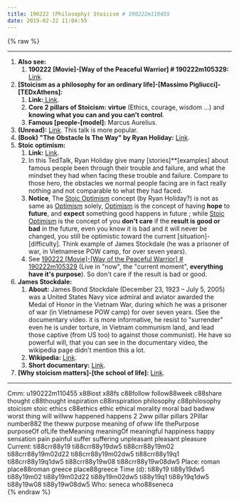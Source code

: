 ```yaml
---
title: 190222 (Philosophy) Stoicism # 190222m110455
date: 2019-02-22 11:04:55
---
```


{% raw %}

<!-- more -->
<hr>

<ol>
  <li><strong>Also see:</strong>
    <ol>
      <li><strong>190222 [Movie]-[Way of the Peaceful Warrior] # 190222m105329:</strong> <a href="/treegbBlog/19/02/22/190222m105329/">Link</a>.</li>
    </ol>
  </li>
  <li><strong>[Stoicism as a philosophy for an ordinary life]-[Massimo Pigliucci]-[TEDxAthens]:</strong>
    <ol>
      <li><strong>Link:</strong><a href="https://youtu.be/Yhn1Fe8cT0Q"> Link</a>.</li>
      <li><strong>Core 2 pillars of Stoicism:</strong> <strong>virtue</strong> (Ethics, courage, wisdom ...) and <strong>knowing what you can and you can't control</strong>.</li>
      <li><strong>Famous [people-[model]:</strong> Marcus Aurelius.</li>
    </ol>
  </li>
  <li><strong>(Unread):</strong> <a href="https://youtu.be/5897dMWJiSM">Link</a>. This talk is more popular.</li>
  <li><strong>(Book) "The Obstacle Is The Way" by Ryan Holiday:</strong> <a href="http://theobstacleistheway.com/">Link</a>.</li>
  <li><strong>Stoic optimism:</strong>
    <ol>
      <li><strong>Link:</strong> <a href="https://youtu.be/e2Zq2VWvmW4">Link</a>.</li>
      <li>In this TedTalk, Ryan Holiday give many [stories]**[examples] about famous people been through their trouble and failure, and what the mindset they had when facing these trouble and failure. Compare to those hero, the obstacles we normal people facing are in fact really nothing and not comparable to what they had faced.</li>
      <li><strong>Notice</strong>, The <span style="text-decoration: underline;">Stoic Optimism</span> concept (by Ryan Holiday?) is not as same as <span style="text-decoration: underline;">Optimism</span> solely, <span style="text-decoration: underline;">Optimism</span> is the concept of having <strong>hope</strong> to <strong>future</strong>, and <strong>expect</strong> something good happens in future ; while <span style="text-decoration: underline;">Stoic Optimism</span> is the concept of you <strong>don't care</strong> if the <strong>result is good or bad</strong> in the future, even you know it is bad and it will never be changed, you still be optimistic toward the current [situation]-[difficulty]. Think example of James Stockdale (he was a prisoner of war, in Vietnamese POW camp, for over seven years).</li>
      <li>See <a href="/treegbBlog/19/02/22/190222m105329/">190222 [Movie]-[Way of the Peaceful Warrior] # 190222m105329</a> (Live in "now", the "current moment", <strong>everything have it's purpose</strong>). So don't care if the result is bad or good.</li>
    </ol>
  </li>
  <li><strong>James Stockdale:</strong>
    <ol>
      <li><strong>About:</strong> James Bond Stockdale (December 23, 1923 – July 5, 2005) was a United States Navy vice admiral and aviator awarded the Medal of Honor in the Vietnam War, during which he was a prisoner of war (in Vietnamese POW camp) for over seven years.  (See the documentary video. it is more informative, he resist to "surrender" even he is under torture, in Vietnam communism land, and lead those captive (from US too) to against those communist). He have so powerful will, that you can see in the documentary video, the wikipedia page didn't mention this a lot.</li>
      <li><strong>Wikipedia:</strong> <a href="https://en.wikipedia.org/wiki/James_Stockdale#Vice-Presidential_candidacy">Link</a>.</li>
      <li><strong>Short documentary:</strong> <a href="https://youtu.be/Pc_6GDWl0s4">Link</a>.</li>
    </ol>
  </li>
  <li><strong>[Why stoicism matters]-[the school of life]:</strong> <a href="https://youtu.be/vOj5KLcymgA">Link</a>.</li>
</ol>

<hr>

<div class="facetList">
Cmm: u190222m110455 x88lost x88fs c88follow follow88week c88share thought c88thought inspiration c88inspiration philosophy c88philosophy stoicism stoic ethics c88ethics ethic ethical morality moral bad badww worst thing will willww happened happens 2 2ww pillar pillars 2Pillar number882 the theww purpose meaning of ofww life thePurpose purposeOf ofLife theMeaning meaningOf meaningful happiness happy sensation pain painful suffer suffering unpleasant pleasant pleasure
Current: ti88crr88y19 ti88crr88y19dw5 ti88crr88y19m02 ti88crr88y19m02d22 ti88crr88y19m02dw5 ti88crr88y19q1 ti88crr88y19q1dw5 ti88crr88y19w08 ti88crr88y19w08dw5
Place: roman place88roman greece place88greece
Time (d): ti88y19 ti88y19dw5 ti88y19m02 ti88y19m02d22 ti88y19m02dw5 ti88y19q1 ti88y19q1dw5 ti88y19w08 ti88y19w08dw5
Who: seneca who88seneca
</div>
{% endraw %}
